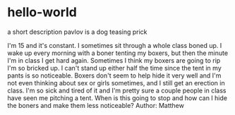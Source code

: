 # hello-world
a short description
pavlov is a dog teasing prick

I'm 15 and it's constant. I sometimes sit through a whole class boned up. I wake up every morning with a boner tenting my boxers, but then the minute I'm in class I get hard again. Sometimes I think my boxers are going to rip I'm so bricked up. I can't stand up either half the time since the tent in my pants is so noticeable. Boxers don't seem to help hide it very well and I'm not even thinking about sex or girls sometimes, and I still get an erection in class. I'm so sick and tired of it and I'm pretty sure a couple people in class have seen me pitching a tent. When is this going to stop and how can I hide the boners and make them less noticeable?
Author: Matthew
